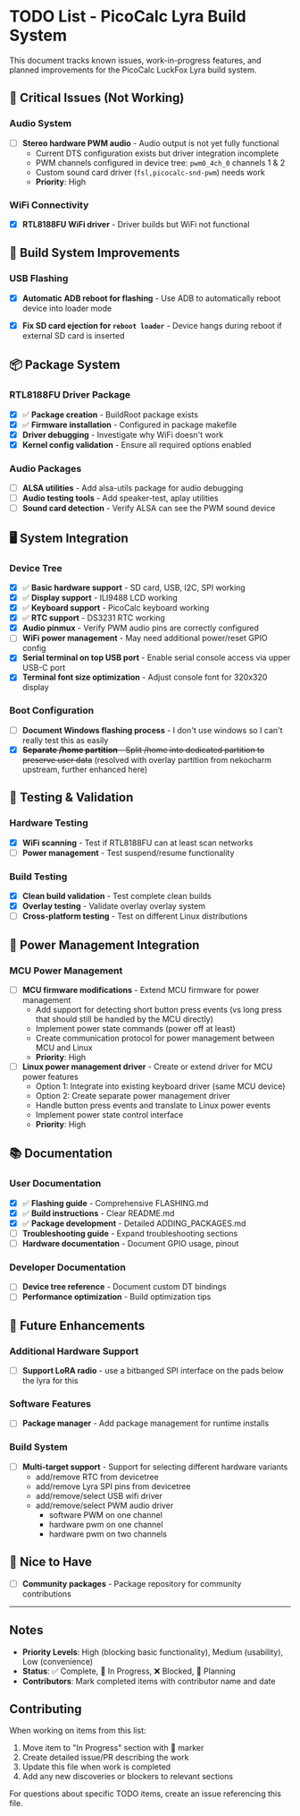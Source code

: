 # TODO List - PicoCalc Lyra Build System

This document tracks known issues, work-in-progress features, and planned improvements for the PicoCalc LuckFox Lyra build system.

## 🚨 Critical Issues (Not Working)

### Audio System
- [ ] **Stereo hardware PWM audio** - Audio output is not yet fully functional
  - Current DTS configuration exists but driver integration incomplete
  - PWM channels configured in device tree: `pwm0_4ch_0` channels 1 & 2
  - Custom sound card driver (`fsl,picocalc-snd-pwm`) needs work
  - **Priority**: High

### WiFi Connectivity  
- [x] **RTL8188FU WiFi driver** - Driver builds but WiFi not functional

## 🔧 Build System Improvements

### USB Flashing
- [x] **Automatic ADB reboot for flashing** - Use ADB to automatically reboot device into loader mode

- [x] **Fix SD card ejection for `reboot loader`** - Device hangs during reboot if external SD card is inserted

## 📦 Package System

### RTL8188FU Driver Package
- [x] ✅ **Package creation** - BuildRoot package exists
- [x] ✅ **Firmware installation** - Configured in package makefile
- [x] **Driver debugging** - Investigate why WiFi doesn't work
- [x] **Kernel config validation** - Ensure all required options enabled

### Audio Packages
- [ ] **ALSA utilities** - Add alsa-utils package for audio debugging
- [ ] **Audio testing tools** - Add speaker-test, aplay utilities
- [ ] **Sound card detection** - Verify ALSA can see the PWM sound device

## 🖥️ System Integration

### Device Tree
- [x] ✅ **Basic hardware support** - SD card, USB, I2C, SPI working
- [x] ✅ **Display support** - ILI9488 LCD working
- [x] ✅ **Keyboard support** - PicoCalc keyboard working  
- [x] ✅ **RTC support** - DS3231 RTC working
- [x] **Audio pinmux** - Verify PWM audio pins are correctly configured
- [ ] **WiFi power management** - May need additional power/reset GPIO config
- [x] **Serial terminal on top USB port** - Enable serial console access via upper USB-C port
- [x] **Terminal font size optimization** - Adjust console font for 320x320 display
### Boot Configuration
- [ ] **Document Windows flashing process** - I don't use windows so I can't really test this as easily
- [x] ~~**Separate /home partition** - Split /home into dedicated partition to preserve user data~~
      (resolved with overlay partition from nekocharm upstream, further enhanced here)

## 🧪 Testing & Validation

### Hardware Testing
- [x] **WiFi scanning** - Test if RTL8188FU can at least scan networks
- [ ] **Power management** - Test suspend/resume functionality

### Build Testing
- [x] **Clean build validation** - Test complete clean builds
- [x] **Overlay testing** - Validate overlay overlay system
- [ ] **Cross-platform testing** - Test on different Linux distributions

## 🔌 Power Management Integration

### MCU Power Management
- [ ] **MCU firmware modifications** - Extend MCU firmware for power management
  - Add support for detecting short button press events (vs long press that 
    should still be handled by the MCU directly)
  - Implement power state commands (power off at least)
  - Create communication protocol for power management between MCU and Linux
  - **Priority**: High
- [ ] **Linux power management driver** - Create or extend driver for MCU power features
  - Option 1: Integrate into existing keyboard driver (same MCU device)
  - Option 2: Create separate power management driver
  - Handle button press events and translate to Linux power events
  - Implement power state control interface
  - **Priority**: High

## 📚 Documentation

### User Documentation
- [x] ✅ **Flashing guide** - Comprehensive FLASHING.md
- [x] ✅ **Build instructions** - Clear README.md
- [x] ✅ **Package development** - Detailed ADDING_PACKAGES.md
- [ ] **Troubleshooting guide** - Expand troubleshooting sections
- [ ] **Hardware documentation** - Document GPIO usage, pinout

### Developer Documentation
- [ ] **Device tree reference** - Document custom DT bindings
- [ ] **Performance optimization** - Build optimization tips

## 🔮 Future Enhancements

### Additional Hardware Support
- [ ] **Support LoRA radio** - use a bitbanged SPI interface on the pads below the lyra for this

### Software Features
- [ ] **Package manager** - Add package management for runtime installs

### Build System
- [ ] **Multi-target support** - Support for selecting different hardware variants
    - add/remove RTC from devicetree
    - add/remove Lyra SPI pins from devicetree
    - add/remove/select USB wifi driver
    - add/remove/select PWM audio driver
        - software PWM on one channel
        - hardware pwm on one channel
        - hardware pwm on two channels

## 🚀 Nice to Have

- [ ] **Community packages** - Package repository for community contributions

---

## Notes

- **Priority Levels**: High (blocking basic functionality), Medium (usability), Low (convenience)
- **Status**: ✅ Complete, 🚧 In Progress, ❌ Blocked, 📝 Planning
- **Contributors**: Mark completed items with contributor name and date

## Contributing

When working on items from this list:

1. Move item to "In Progress" section with 🚧 marker
2. Create detailed issue/PR describing the work
3. Update this file when work is completed
4. Add any new discoveries or blockers to relevant sections

For questions about specific TODO items, create an issue referencing this file.
